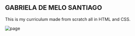 <h2>GABRIELA DE MELO SANTIAGO</h2>

<p>This is my curriculum made from scratch all in HTML and CSS.</p>

<img>![page](https://github.com/Gabihdesu/portifolio/assets/123336731/74403a33-eb27-4d7e-aaa8-04829f0c0761)</img>
